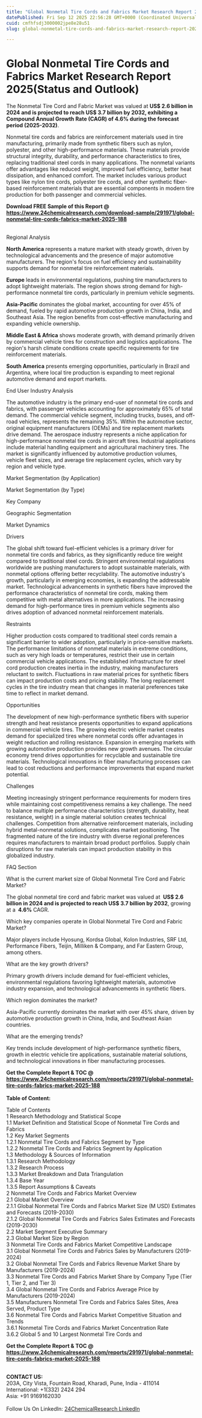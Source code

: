```yaml
---
title: "Global Nonmetal Tire Cords and Fabrics Market Research Report 2025(Status and Outlook)"
datePublished: Fri Sep 12 2025 22:56:28 GMT+0000 (Coordinated Universal Time)
cuid: cmfhfsdj3000002jpe8e28u51
slug: global-nonmetal-tire-cords-and-fabrics-market-research-report-2025status-and-outlook

---
```


# Global Nonmetal Tire Cords and Fabrics Market Research Report 2025(Status and Outlook)

<p>The Nonmetal Tire Cord and Fabric Market was valued at <strong>US$ 2.6 billion in 2024 and is projected to reach US$ 3.7 billion by 2032, exhibiting a Compound Annual Growth Rate (CAGR) of 4.6% during the forecast period (2025-2032)</strong>.</p><p>
</p><p>Nonmetal tire cords and fabrics are reinforcement materials used in tire manufacturing, primarily made from synthetic fibers such as nylon, polyester, and other high-performance materials. These materials provide structural integrity, durability, and performance characteristics to tires, replacing traditional steel cords in many applications. The nonmetal variants offer advantages like reduced weight, improved fuel efficiency, better heat dissipation, and enhanced comfort. The market includes various product types like nylon tire cords, polyester tire cords, and other synthetic fiber-based reinforcement materials that are essential components in modern tire production for both passenger and commercial vehicles.</p><div><b>Download FREE Sample of this Report @ 
            <a href="https://www.24chemicalresearch.com/download-sample/291971/global-nonmetal-tire-cords-fabrics-market-2025-188">
            https://www.24chemicalresearch.com/download-sample/291971/global-nonmetal-tire-cords-fabrics-market-2025-188</a></b></div><br><p>
Regional Analysis</p><p>
</p><p><strong>North America</strong> represents a mature market with steady growth, driven by technological advancements and the presence of major automotive manufacturers. The region's focus on fuel efficiency and sustainability supports demand for nonmetal tire reinforcement materials.</p><p>
</p><p><strong>Europe</strong> leads in environmental regulations, pushing tire manufacturers to adopt lightweight materials. The region shows strong demand for high-performance nonmetal tire cords, particularly in premium vehicle segments.</p><p>
</p><p><strong>Asia-Pacific</strong> dominates the global market, accounting for over 45% of demand, fueled by rapid automotive production growth in China, India, and Southeast Asia. The region benefits from cost-effective manufacturing and expanding vehicle ownership.</p><p>
</p><p><strong>Middle East &amp; Africa</strong> shows moderate growth, with demand primarily driven by commercial vehicle tires for construction and logistics applications. The region's harsh climate conditions create specific requirements for tire reinforcement materials.</p><p>
</p><p><strong>South America</strong> presents emerging opportunities, particularly in Brazil and Argentina, where local tire production is expanding to meet regional automotive demand and export markets.</p><p>
End User Industry Analysis</p><p>
</p><p>The automotive industry is the primary end-user of nonmetal tire cords and fabrics, with passenger vehicles accounting for approximately 65% of total demand. The commercial vehicle segment, including trucks, buses, and off-road vehicles, represents the remaining 35%. Within the automotive sector, original equipment manufacturers (OEMs) and tire replacement markets drive demand. The aerospace industry represents a niche application for high-performance nonmetal tire cords in aircraft tires. Industrial applications include material handling equipment and agricultural machinery tires. The market is significantly influenced by automotive production volumes, vehicle fleet sizes, and average tire replacement cycles, which vary by region and vehicle type.</p><p>
Market Segmentation (by Application)</p><p>
</p><p>
Market Segmentation (by Type)</p><p>
</p><p>
Key Company</p><p>
</p><p>
Geographic Segmentation</p><p>
</p><p>
Market Dynamics</p><p>
Drivers</p><p>
</p><p>The global shift toward fuel-efficient vehicles is a primary driver for nonmetal tire cords and fabrics, as they significantly reduce tire weight compared to traditional steel cords. Stringent environmental regulations worldwide are pushing manufacturers to adopt sustainable materials, with nonmetal options offering better recyclability. The automotive industry's growth, particularly in emerging economies, is expanding the addressable market. Technological advancements in synthetic fibers have improved the performance characteristics of nonmetal tire cords, making them competitive with metal alternatives in more applications. The increasing demand for high-performance tires in premium vehicle segments also drives adoption of advanced nonmetal reinforcement materials.</p><p>
Restraints</p><p>
</p><p>Higher production costs compared to traditional steel cords remain a significant barrier to wider adoption, particularly in price-sensitive markets. The performance limitations of nonmetal materials in extreme conditions, such as very high loads or temperatures, restrict their use in certain commercial vehicle applications. The established infrastructure for steel cord production creates inertia in the industry, making manufacturers reluctant to switch. Fluctuations in raw material prices for synthetic fibers can impact production costs and pricing stability. The long replacement cycles in the tire industry mean that changes in material preferences take time to reflect in market demand.</p><p>
Opportunities</p><p>
</p><p>The development of new high-performance synthetic fibers with superior strength and heat resistance presents opportunities to expand applications in commercial vehicle tires. The growing electric vehicle market creates demand for specialized tires where nonmetal cords offer advantages in weight reduction and rolling resistance. Expansion in emerging markets with growing automotive production provides new growth avenues. The circular economy trend drives opportunities for recyclable and sustainable tire materials. Technological innovations in fiber manufacturing processes can lead to cost reductions and performance improvements that expand market potential.</p><p>
Challenges</p><p>
</p><p>Meeting increasingly stringent performance requirements for modern tires while maintaining cost competitiveness remains a key challenge. The need to balance multiple performance characteristics (strength, durability, heat resistance, weight) in a single material solution creates technical challenges. Competition from alternative reinforcement materials, including hybrid metal-nonmetal solutions, complicates market positioning. The fragmented nature of the tire industry with diverse regional preferences requires manufacturers to maintain broad product portfolios. Supply chain disruptions for raw materials can impact production stability in this globalized industry.</p><p>
FAQ Section</p><p>
What is the current market size of Global Nonmetal Tire Cord and Fabric Market?</p><p>
</p><p>The global nonmetal tire cord and fabric market was valued at  <strong>US$ 2.6 billion in 2024 and is projected to reach US$ 3.7 billion by 2032</strong>, growing at a <strong> 4.6% </strong>CAGR.</p><p>
Which key companies operate in Global Nonmetal Tire Cord and Fabric Market?</p><p>
</p><p>Major players include Hyosung, Kordsa Global, Kolon Industries, SRF Ltd, Performance Fibers, Teijin, Milliken &amp; Company, and Far Eastern Group, among others.</p><p>
What are the key growth drivers?</p><p>
</p><p>Primary growth drivers include demand for fuel-efficient vehicles, environmental regulations favoring lightweight materials, automotive industry expansion, and technological advancements in synthetic fibers.</p><p>
Which region dominates the market?</p><p>
</p><p>Asia-Pacific currently dominates the market with over 45% share, driven by automotive production growth in China, India, and Southeast Asian countries.</p><p>
What are the emerging trends?</p><p>
</p><p>Key trends include development of high-performance synthetic fibers, growth in electric vehicle tire applications, sustainable material solutions, and technological innovations in fiber manufacturing processes.</p>

<div><b>Get the Complete Report & TOC @ 
            <a href="https://www.24chemicalresearch.com/reports/291971/global-nonmetal-tire-cords-fabrics-market-2025-188">
            https://www.24chemicalresearch.com/reports/291971/global-nonmetal-tire-cords-fabrics-market-2025-188</a></b></div><br>
            <b>Table of Content:</b><p>Table of Contents<br />
1 Research Methodology and Statistical Scope<br />
1.1 Market Definition and Statistical Scope of Nonmetal Tire Cords and Fabrics<br />
1.2 Key Market Segments<br />
1.2.1 Nonmetal Tire Cords and Fabrics Segment by Type<br />
1.2.2 Nonmetal Tire Cords and Fabrics Segment by Application<br />
1.3 Methodology & Sources of Information<br />
1.3.1 Research Methodology<br />
1.3.2 Research Process<br />
1.3.3 Market Breakdown and Data Triangulation<br />
1.3.4 Base Year<br />
1.3.5 Report Assumptions & Caveats<br />
2 Nonmetal Tire Cords and Fabrics Market Overview<br />
2.1 Global Market Overview<br />
2.1.1 Global Nonmetal Tire Cords and Fabrics Market Size (M USD) Estimates and Forecasts (2019-2030)<br />
2.1.2 Global Nonmetal Tire Cords and Fabrics Sales Estimates and Forecasts (2019-2030)<br />
2.2 Market Segment Executive Summary<br />
2.3 Global Market Size by Region<br />
3 Nonmetal Tire Cords and Fabrics Market Competitive Landscape<br />
3.1 Global Nonmetal Tire Cords and Fabrics Sales by Manufacturers (2019-2024)<br />
3.2 Global Nonmetal Tire Cords and Fabrics Revenue Market Share by Manufacturers (2019-2024)<br />
3.3 Nonmetal Tire Cords and Fabrics Market Share by Company Type (Tier 1, Tier 2, and Tier 3)<br />
3.4 Global Nonmetal Tire Cords and Fabrics Average Price by Manufacturers (2019-2024)<br />
3.5 Manufacturers Nonmetal Tire Cords and Fabrics Sales Sites, Area Served, Product Type<br />
3.6 Nonmetal Tire Cords and Fabrics Market Competitive Situation and Trends<br />
3.6.1 Nonmetal Tire Cords and Fabrics Market Concentration Rate<br />
3.6.2 Global 5 and 10 Largest Nonmetal Tire Cords and</p>

<div><b>Get the Complete Report & TOC @ 
            <a href="https://www.24chemicalresearch.com/reports/291971/global-nonmetal-tire-cords-fabrics-market-2025-188">
            https://www.24chemicalresearch.com/reports/291971/global-nonmetal-tire-cords-fabrics-market-2025-188</a></b></div><br>

<b>CONTACT US:</b><br>
            203A, City Vista, Fountain Road, Kharadi, Pune, India - 411014<br>
            International: +1(332) 2424 294<br>
            Asia: +91 9169162030 <br><br>
            Follow Us On LinkedIn: <a href="https://www.linkedin.com/company/24chemicalresearch/">24ChemicalResearch LinkedIn</a>